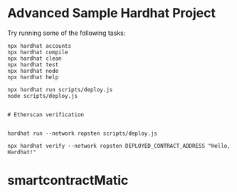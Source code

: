 # Advanced Sample Hardhat Project


Try running some of the following tasks:

```shell
npx hardhat accounts
npx hardhat compile
npx hardhat clean
npx hardhat test
npx hardhat node
npx hardhat help

npx hardhat run scripts/deploy.js
node scripts/deploy.js


# Etherscan verification


hardhat run --network ropsten scripts/deploy.js
```


```shell
npx hardhat verify --network ropsten DEPLOYED_CONTRACT_ADDRESS "Hello, Hardhat!"
```
# smartcontractMatic
